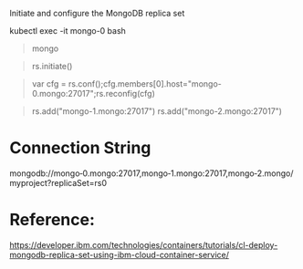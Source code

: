 Initiate and configure the MongoDB replica set

kubectl exec -it mongo-0 bash

> mongo

> rs.initiate()

> var cfg = rs.conf();cfg.members[0].host="mongo-0.mongo:27017";rs.reconfig(cfg)

> rs.add("mongo-1.mongo:27017")
> rs.add("mongo-2.mongo:27017")

# Connection String

mongodb://mongo‑0.mongo:27017,mongo‑1.mongo:27017,mongo‑2.mongo/myproject?replicaSet=rs0

# Reference: 

https://developer.ibm.com/technologies/containers/tutorials/cl-deploy-mongodb-replica-set-using-ibm-cloud-container-service/
